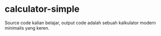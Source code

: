# calculator-simple
Source code kalian belajar, output code adalah sebuah kalkulator modern minimalis yang keren.
